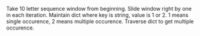 Take 10 letter sequence window from beginning.
Slide window right by one in each iteration.
Maintain dict where key is string, value is 1 or 2.
1 means single occurence, 2 means multiple occurence.
Traverse dict to get multiple occurence.